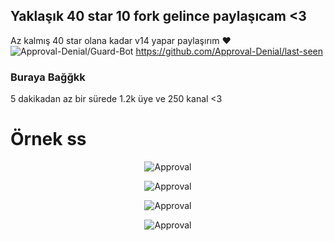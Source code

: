 ## Yaklaşık 40 star 10 fork gelince paylaşıcam <3
Az kalmış 40 star olana kadar v14 yapar paylaşırım ❤️
<img src="https://komarev.com/ghpvc/?username=Guard-Bot&label=Ziyaretçi%20Sayısı&color=da004e" alt="Approval-Denial/Guard-Bot" />
https://github.com/Approval-Denial/last-seen <h3>Buraya Bağğkk</h3>
5 dakikadan az bir sürede 1.2k üye ve 250 kanal <3
<h1>Örnek ss</h1>
  <p align="center"><img align="center" src="https://user-images.githubusercontent.com/74969246/161850969-acdac8aa-90c8-449e-9097-7894fae39c16.png" alt="Approval" /></p>

  <p align="center"><img align="center" src="https://cdn.discordapp.com/attachments/904123125309001778/961011051011375104/unknown.png" alt="Approval" /></p>
  <p align="center"><img align="center" src="https://user-images.githubusercontent.com/74969246/161851066-536b3f54-c097-4cd6-ba69-64097ace57e5.png" alt="Approval" /></p>

  <p align="center"><img align="center" src="https://user-images.githubusercontent.com/74969246/161850799-f89472f2-923d-4865-ba1b-e114ee1d349f.png" alt="Approval" /></p>

